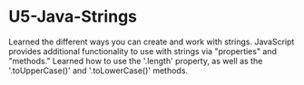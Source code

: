 # U5-Java-Strings
 Learned the different ways you can create and work with strings.
JavaScript provides additional functionality to use with strings via "properties" and "methods." Learned how to use the '.length' property, as well as the '.toUpperCase()' and '.toLowerCase()' methods.